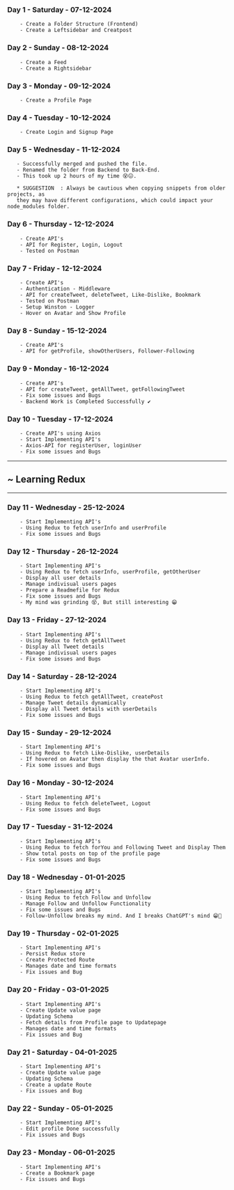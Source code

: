 ### Day 1 - Saturday  -  07-12-2024
        - Create a Folder Structure (Frontend)
        - Create a Leftsidebar and Creatpost

### Day 2 - Sunday  -  08-12-2024
        - Create a Feed 
        - Create a Rightsidebar

### Day 3 - Monday  -  09-12-2024
        - Create a Profile Page 
        
### Day 4 - Tuesday  -  10-12-2024
        - Create Login and Signup Page

### Day 5 - Wednesday  -  11-12-2024
       - Successfully merged and pushed the file.
       - Renamed the folder from Backend to Back-End.
       - This took up 2 hours of my time 😵😖.
       
       * SUGGESTION  : Always be cautious when copying snippets from older projects, as   
       they may have different configurations, which could impact your node_modules folder.

### Day 6 - Thursday  -  12-12-2024
        - Create API's
        - API for Register, Login, Logout
        - Tested on Postman

### Day 7 - Friday  -  12-12-2024
        - Create API's
        - Authentication - Middleware
        - API for createTweet, deleteTweet, Like-Dislike, Bookmark 
        - Tested on Postman
        - Setup Winston - Logger
        - Hover on Avatar and Show Profile

### Day 8 - Sunday  -  15-12-2024
        - Create API's
        - API for getProfile, showOtherUsers, Follower-Following


### Day 9 - Monday  -  16-12-2024
        - Create API's
        - API for createTweet, getAllTweet, getFollowingTweet
        - Fix some issues and Bugs
        - Backend Work is Completed Successfully ✔

### Day 10 - Tuesday  -  17-12-2024
        - Create API's using Axios
        - Start Implementing API's
        - Axios-API for registerUser, loginUser
        - Fix some issues and Bugs

-----------------------------------
##  ~ Learning Redux
-----------------------------------

### Day 11 - Wednesday  -  25-12-2024
        - Start Implementing API's
        - Using Redux to fetch userInfo and userProfile
        - Fix some issues and Bugs

### Day 12 - Thursday  -  26-12-2024
        - Start Implementing API's
        - Using Redux to fetch userInfo, userProfile, getOtherUser
        - Display all user details
        - Manage indivisual users pages
        - Prepare a Readmefile for Redux
        - Fix some issues and Bugs
        - My mind was grinding 😵, But still interesting 😁

### Day 13 - Friday  -  27-12-2024
        - Start Implementing API's
        - Using Redux to fetch getAllTweet
        - Display all Tweet details
        - Manage indivisual users pages
        - Fix some issues and Bugs

### Day 14 - Saturday  -  28-12-2024
        - Start Implementing API's
        - Using Redux to fetch getAllTweet, createPost
        - Manage Tweet details dynamically
        - Display all Tweet details with userDetails
        - Fix some issues and Bugs

### Day 15 - Sunday  -  29-12-2024
        - Start Implementing API's
        - Using Redux to fetch Like-Dislike, userDetails
        - If hovered on Avatar then display the that Avatar userInfo.
        - Fix some issues and Bugs

### Day 16 - Monday  -  30-12-2024
        - Start Implementing API's
        - Using Redux to fetch deleteTweet, Logout
        - Fix some issues and Bugs

### Day 17 - Tuesday  -  31-12-2024
        - Start Implementing API's
        - Using Redux to fetch forYou and Following Tweet and Display Them
        - Show total posts on top of the profile page
        - Fix some issues and Bugs

### Day 18 - Wednesday  -  01-01-2025
        - Start Implementing API's
        - Using Redux to fetch Follow and Unfollow
        - Manage Follow and Unfollow Functionality
        - Fix some issues and Bugs
        - Follow-Unfollow breaks my mind. And I breaks ChatGPT's mind 😁🥴

### Day 19 - Thursday  -  02-01-2025
        - Start Implementing API's
        - Persist Redux store 
        - Create Protected Route
        - Manages date and time formats
        - Fix issues and Bug

### Day 20 - Friday  -  03-01-2025
        - Start Implementing API's
        - Create Update value page
        - Updating Schema
        - Fetch details from Profile page to Updatepage
        - Manages date and time formats
        - Fix issues and Bug

### Day 21 - Saturday  -  04-01-2025
        - Start Implementing API's
        - Create Update value page
        - Updating Schema
        - Create a update Route
        - Fix issues and Bug

### Day 22 - Sunday  -  05-01-2025
        - Start Implementing API's
        - Edit profile Done successfully
        - Fix issues and Bugs

### Day 23 - Monday  -  06-01-2025
        - Start Implementing API's
        - Create a Bookmark page
        - Fix issues and Bugs



